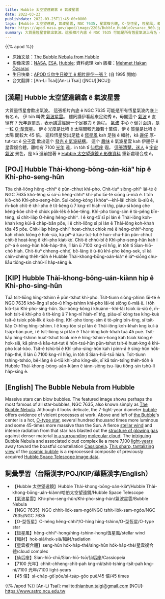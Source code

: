 ```yaml
---
title: Hubble 太空望遠鏡翕 ê 氣波星雲
date: 2022-03-23
publishdate: 2022-03-23T11:45:00+0800
tags: [Hubble 太空望遠鏡, 氣波星雲, NGC 7635, 星雲複合體, O-型恆星, 恆星風, 輻射]
hero: https://apod.nasa.gov/apod/image/2203/Bubble_HubbleOzsarac_960.jpg
summary: 大質量恆星會歕出氣波。這張相片內底 ê NGC 7635 可能是所有恆星氣波上有名 ê。伊 to̍h 叫做 氣波星雲。
---
```


{{% apod %}}

- 原始文章：[The Bubble Nebula from Hubble](https://apod.nasa.gov/apod/ap220323.html)
- 影像來源：[NASA](https://www.nasa.gov/), [ESA](https://www.esa.int/), [Hubble](https://www.nasa.gov/mission_pages/hubble/main/index.html); 資料處理 kah 版權：[Mehmet Hakan Özsaraç](https://www.mhozsarac.com/ozgecmis)
- 生日快樂：[APOD tī 你生日彼工 ê 相片是佗一張？](https://apod.nasa.gov/apod/calendar/allyears.html) (自 1995 開始)
- 台文翻譯：[An-Li Tsai][An-Li Tsai] ([NCU][NCU])

## [漢羅] Hubble 太空望遠鏡翕 ê 氣波星雲
大質量恆星會歕出氣波。
這張相片內底 ê NGC 7635 可能是所有恆星氣波內底上有名 ê。
伊 to̍h 叫做 [氣波星雲][The Bubble Nebula]。
雖罔講伊看起來足幼秀 ê，毋閣這个 [氣波][bubble] ê 直徑有 7 光年遐爾長，表示講這經過一个足暴力 ê 過程。
[氣波][the Bubble] 中心 ê 倒爿面頂，是一粒 [O-型恆星][O-type star]。
伊 ê 光度是比咱 ê 太陽閣較光幾若十萬倍，伊 ê 質量是比咱 ê 太陽 閣較大 45 倍。
這粒恆星發出足猛 ê [恆星風][stellar wind] kah 足強 ê 輻射，kā [邊仔][in a surrounding t] 厚-tut-tut ê [分子雲][molecular cloud] 歕出這个 [發光 ê 氣波結構][structure of glowing gas]。
這个 [趣味][intriguing] ê 氣波星雲 kah 伊邊仔 ê 星雲複合體，離咱有 7100 [光年][light-years] 遠，in to̍h tī [仙后座][Cassiopeia] 遐。
[這張清楚、迷人][This sharp, tantalizing view] ê [宇宙氣波][cosmic bubble] 景色，是 kā 進前提著 ê [Hubble 太空望遠鏡 ê 影像資料][Hubble Space Telescope image data] 重新處理合成 ê。

## [POJ] Hubble Thài-khong-bōng-oán-kiàⁿ hip ê Khì-pho-seng-hûn
Tōa chit-liōng hêng-chhiⁿ ē pûn-chhut khí-pho.
Chit-tiuⁿ siòng-phìⁿ lāi-té ê NGC 7635 khó-lêng sī só͘-ū hêng-chhiⁿ khí-pho lāi-té siōng ū-miâ ê.
I to̍h kiò-chò Khì-pho-seng-hûn.
Sui-bóng-kóng i khòaⁿ--khí-lâi chiok iù-siù ê, m̄-koh chi̍t-ê khí-pho ê ti̍t-kèng ū 7 kng-nî hiah-nī tn̂g, piáu-sī kóng che kéng-kòe chi̍t-ê chiok po̍k-le̍k ê kòe-têng.
Khì-pho tiong-sim ê tò-pêng bīn-téng, sī chi̍t-lia̍p O-hêng hêng-chhiⁿ.
I ê kng-tō͘ sī pí lán ê Thài-iông koh-khah kng kúi-ā cha̍p-bān pōe, i ê chit-liōng sī pí lán ê Thài-iông koh-khah tōa 45 pōe.
Chit-lia̍p hêng-chhiⁿ hoat-chhut chiok mé ê hêng-chhiⁿ-hong kah chiok kiông ê hok-siā, kā piⁿ-á kāu-tut-tut ê hūn-chú-hûn pûn-chhut chit-ê hoat-kng ê khì-pho kiat-kò͘.
Chit-ê chhù-bī ê Khì-pho-seng-hûn kah i piⁿ-á ê seng-hûn ho̍k-ha̍p-thé, lî lán ū 7100 kng-nî hn̄g, in to̍h tī Sian-hiō-chō hiah.
Chit-tiuⁿ chheng-chhó͘, bê-lâng ê ú-tiū khí-pho kéng-sek, sī kā chìn-chêng the̍h-tio̍h ê Hubble Thài-khong-bōng-oán-kiàⁿ ê iáⁿ-siōng chu-liāu tiông-sin chhú-lí ha̍p-sêng ê.


## [KIP] Hubble Thài-khong-bōng-uán-kiànn hip ê Khì-pho-sing-hûn
Tuā tsit-liōng hîng-tshinn ē pûn-tshut khí-pho.
Tsit-tiunn siòng-phìnn lāi-té ê NGC 7635 khó-lîng sī sóo-ū hîng-tshinn khí-pho lāi-té siōng ū-miâ ê.
I to̍h kiò-tsò Khì-pho-sing-hûn.
Sui-bóng-kóng i khuànn--khí-lâi tsiok iù-siù ê, m̄-koh tsi̍t-ê khí-pho ê ti̍t-kìng ū 7 kng-nî hiah-nī tn̂g, piáu-sī kóng tse kíng-kuè tsi̍t-ê tsiok po̍k-li̍k ê kuè-tîng.
Khì-pho tiong-sim ê tò-pîng bīn-tíng, sī tsi̍t-lia̍p O-hîng hîng-tshinn.
I ê kng-tōo sī pí lán ê Thài-iông koh-khah kng kuí-ā tsa̍p-bān puē, i ê tsit-liōng sī pí lán ê Thài-iông koh-khah tuā 45 puē.
Tsit-lia̍p hîng-tshinn huat-tshut tsiok mé ê hîng-tshinn-hong kah tsiok kiông ê hok-siā, kā pinn-á kāu-tut-tut ê hūn-tsú-hûn pûn-tshut tsit-ê huat-kng ê khì-pho kiat-kòo.
Tsit-ê tshù-bī ê Khì-pho-sing-hûn kah i pinn-á ê sing-hûn ho̍k-ha̍p-thé, lî lán ū 7100 kng-nî hn̄g, in to̍h tī Sian-hiō-tsō hiah.
Tsit-tiunn tshing-tshóo, bê-lâng ê ú-tiū khí-pho kíng-sik, sī kā tsìn-tsîng the̍h-tio̍h ê Hubble Thài-khong-bōng-uán-kiànn ê iánn-siōng tsu-liāu tiông-sin tshú-lí ha̍p-sîng ê.

## [English] The Bubble Nebula from Hubble
Massive stars can blow bubbles.
The featured image shows perhaps the most famous of all star-bubbles, NGC 7635, also known simply as [The Bubble Nebula][The Bubble Nebula].
Although it looks delicate, the 7-light-year diameter [bubble][bubble] offers evidence of violent processes at work.
Above and left of [the Bubble][the Bubble]'s center is a hot, [O-type star][O-type star], several hundred thousand times more luminous and some 45-times more massive than the Sun.
A fierce [stellar wind][stellar wind] and intense radiation from that star has blasted out the [structure of glowing gas][structure of glowing gas] against denser material [in a surrounding][in a surrounding e] [molecular cloud][molecular cloud].
The [intriguing][intriguing] Bubble Nebula and associated cloud complex lie a mere 7,100 [light-years][light-years] away toward the boastful constellation [Cassiopeia][Cassiopeia].
[This sharp, tantalizing view][This sharp, tantalizing view] of the [cosmic bubble][cosmic bubble] is a reprocessed composite of previously acquired [Hubble Space Telescope image data][Hubble Space Telescope image data].

## 詞彙學習（台語漢字/POJ/KIP/華語漢字/English）
- 【Hubble 太空望遠鏡】Hubble Thài-khong-bōng-oán-kiàⁿ/Hubble Thài-khong-bōng-uán-kiànn/哈伯太空望遠鏡/Hubble Space Telescope
- 【氣波星雲】Khì-pho-seng-hûn/Khì-pho-sing-hûn/氣波星雲/Bubble Nebula
- 【NGC 7635】NGC chhit-lio̍k-sam-ngó͘/NGC tshit-lio̍k-sam-ngóo/NGC 7635/NGC 7635
- 【O-型恆星】O-hêng hêng-chhiⁿ/O-hîng hîng-tshinn/O-型恆星/O-type star
- 【恆星風】hêng-chhiⁿ-hong/hîng-tshinn-hong/恆星風/stellar wind
- 【輻射】hok-siā/hok-siā/輻射/radiation
- 【星雲複合體】seng-hûn ho̍k-ha̍p-thé/sing-hûn ho̍k-ha̍p-thé/星雲複合體/cloud complex
- 【仙后座】Sian-hiō-chō/Sian-hiō-tsō/仙后座/Cassiopeia
- 【7100 光年】chhit-chheng-chi̍t-pah kng-nî/tshit-tshing-tsi̍t-pah kng-nî/7100 光年/7100 light-years
- 【45 倍】sì-cha̍p-gō͘ pōe/sì-tsa̍p-gōo puē/45 倍/45 times

{{% /apod %}}
[An-Li Tsai]: mailto:thianbun.taigi@gmail.com
[NCU]: https://www.astro.ncu.edu.tw

[copyright]: https://apod.nasa.gov/apod/fap/lib/about_apod.html#srapply

[The Bubble Nebula]:https://hubblesite.org/contents/media/images/2016/13/3725-Image.html
[bubble]:https://www.exploratorium.edu/ronh/bubbles/bubbles.html
[the Bubble]:https://ui.adsabs.harvard.edu/abs/2002AJ....124.3313M/abstract
[O-type star]:https://en.wikipedia.org/wiki/O-type_star
[stellar wind]:https://astronomy.swin.edu.au/cosmos/s/stellar+winds
[structure of glowing gas]:https://ui.adsabs.harvard.edu/abs/1995A%26A...295..509C/abstract
[in a surrounding e]:https://apod.nasa.gov/apod/ap210925.html
[in a surrounding t]:https://apod.tw/daily/20210925/
[molecular cloud]:https://en.wikipedia.org/wiki/Molecular_cloud
[intriguing]:https://i.imgur.com/xxPkvxt.jpeg
[light-years]:https://spaceplace.nasa.gov/light-year/en/
[Cassiopeia]:http://www.hawastsoc.org/deepsky/cas/index.html
[This sharp, tantalizing view]:https://www.flickr.com/photos/mhozsarac/51838909434/in/dateposted-public/
[cosmic bubble]:https://apod.nasa.gov/apod/ap170531.html
[Hubble Space Telescope image data]:http://heritage.stsci.edu/2016/13/fast_facts.html
